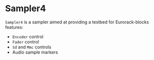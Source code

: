 # Sampler4

`Sampler4` is a sampler aimed at providing a testbed for Eurorack-blocks features:
- `Encoder` control
- `Fader` control
- `Sd` and `Mmc` controls
- Audio sample markers
